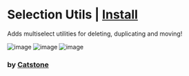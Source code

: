 # Selection Utils | [Install](https://raw.githubusercontent.com/InfiniteCraftCommunity/userscripts/master/userscripts/Selection%20Utils/index.user.js)

Adds multiselect utilities for deleting, duplicating and moving!

![image](https://github.com/user-attachments/assets/75e0099d-1f64-4353-9c1f-4e2df43d3f0f)
![image](https://github.com/user-attachments/assets/1d1540d8-8b67-4f64-af25-3af8bf30a55d)
![image](https://github.com/user-attachments/assets/99684b96-3790-4260-8055-92e8b3e4ae3b)


### by [Catstone](https://github.com/RedCatstone)
